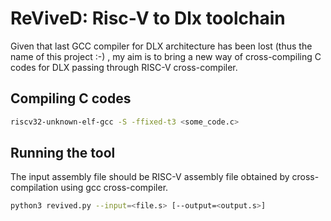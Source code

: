 # ReViveD: Risc-V to Dlx toolchain

Given that last GCC compiler for DLX architecture has been lost (thus the name of this project :-) , my aim is to bring a new way of cross-compiling C codes for DLX passing through RISC-V cross-compiler.

## Compiling C codes
```bash
riscv32-unknown-elf-gcc -S -ffixed-t3 <some_code.c>
```

## Running the tool
The input assembly file should be RISC-V assembly file obtained by cross-compilation using gcc cross-compiler.

```bash
python3 revived.py --input=<file.s> [--output=<output.s>]
```